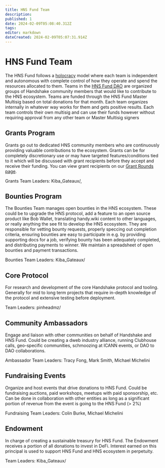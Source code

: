 ```yaml
---
title: HNS Fund Team
description: 
published: 1
date: 2024-02-09T05:08:40.312Z
tags: 
editor: markdown
dateCreated: 2024-02-09T05:07:31.914Z
---
```


# HNS Fund Team

The HNS Fund follows a [holocracy](https://en.wikipedia.org/wiki/Holacracy) model where each team is independent and autonomous with complete control of how they operate and spend the resources allocated to them. Teams in the [HNS Fund DAO](https://en.handypedia.org/wiki/HNS_Fund) are organized groups of Handshake community members that would like to contribute to the HNS ecosystem. Teams are funded through the HNS Fund Master Multisig based on total donations for that month. Each team organizes internally in whatever way works for them and gets positive results. Each team controls their own multisig and can use their funds however without requiring approval from any other team or Master Multisig signers

## Grants Program
Grants go out to dedicated HNS community members who are continuously providing valuable contributions to the ecosystem. Grants can be for completely discretionary use or may have targeted features/conditions tied to it which will be discussed with grant recipients before they accept and receive their funding. You can view grant recipients on our [Grant Rounds page](/en/hnsfund_rounds).

Grants Team Leaders: Kiba_Gateaux/,


## Bounties Program
The Bounties Team manages open bounties in the HNS ecosystem. These could be to upgrade the HNS protocol, add a feature to an open source product like Bob Wallet, translating handy.wiki content to other languages, or really anything the see fit to develop the HNS ecosystem. They are responsible for vetting bounty requests, properly speccing out completion criteria, ensuring bounties are easy to participate in e.g. by providing supporting docs for a job, verifying bounty has been adequately completed, and distributing payments to winner. We maintain a spreadsheet of open bounties and payment transactions.

Bounties Team Leaders: Kiba_Gateaux/


## Core Protocol
For research and development of the core Handshake protocol and tooling. Generally for mid to long term projects that require in-depth knowledge of the protocol and extensive testing before deployment.

Team Leaders: pinheadmz/


## Community Ambassadors
Engage and liaison with other communities on behalf of Handshake and HNS Fund. Could be creating a dweb industry alliance, running Clubhouse calls, geo-specific communities, schmoozing at ICANN events, or DAO to DAO collaborations.

Ambassador Team Leaders: Tracy Fong, Mark Smith, Michael Michelini


## Fundraising Events
Organize and host events that drive donations to HNS Fund. Could be fundraising auctions, paid workshops, meetups with paid sponsorship, etc. Can be done in collaboration with other entities as long as a significant portion of revenue from the event is going to the HNS Fund (> 2%)

Fundraising Team Leaders: Colin Burke, Michael Michelini


## Endowment
In charge of creating a sustainable treasury for HNS Fund. The Endowment receives a portion of all donations to invest in DeFi. Interest earned on this principal is used to support HNS Fund and HNS ecosystem in perpetuity.

Team Leaders: Kiba_Gateaux/


